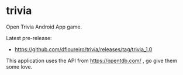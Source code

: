 # trivia
Open Trivia Android App game.

Latest pre-release:
- https://github.com/dfloureiro/trivia/releases/tag/trivia_1.0

This application uses the API from https://opentdb.com/ , go give them some love.
